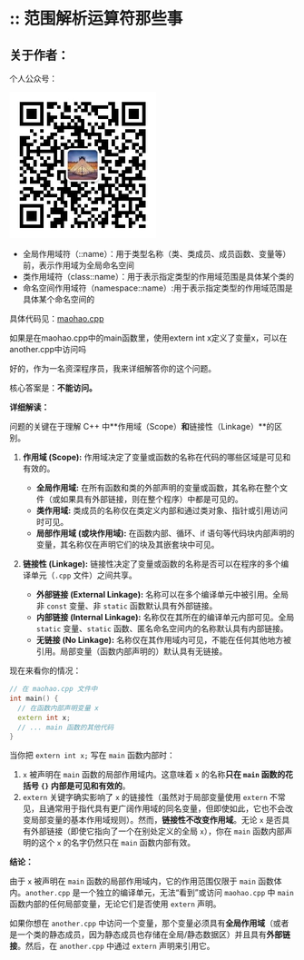 # :: 范围解析运算符那些事

## 关于作者：

个人公众号：

![](../img/wechat.jpg)

- 全局作用域符（::name）：用于类型名称（类、类成员、成员函数、变量等）前，表示作用域为全局命名空间
- 类作用域符（class::name）：用于表示指定类型的作用域范围是具体某个类的
- 命名空间作用域符（namespace::name）:用于表示指定类型的作用域范围是具体某个命名空间的

具体代码见：[maohao.cpp](maohao.cpp)

如果是在maohao.cpp中的main函数里，使用extern int x定义了变量x，可以在another.cpp中访问吗



好的，作为一名资深程序员，我来详细解答你的这个问题。

核心答案是：**不能访问。**

**详细解读：**

问题的关键在于理解 C++ 中**作用域（Scope）**和**链接性（Linkage）**的区别。

1.  **作用域 (Scope):**
    作用域决定了变量或函数的名称在代码的哪些区域是可见和有效的。
    *   **全局作用域:** 在所有函数和类的外部声明的变量或函数，其名称在整个文件（或如果具有外部链接，则在整个程序）中都是可见的。
    *   **类作用域:** 类成员的名称仅在类定义内部和通过类对象、指针或引用访问时可见。
    *   **局部作用域 (或块作用域):** 在函数内部、循环、if 语句等代码块内部声明的变量，其名称仅在声明它们的块及其嵌套块中可见。

2.  **链接性 (Linkage):**
    链接性决定了变量或函数的名称是否可以在程序的多个编译单元（`.cpp` 文件）之间共享。
    *   **外部链接 (External Linkage):** 名称可以在多个编译单元中被引用。全局非 `const` 变量、非 `static` 函数默认具有外部链接。
    *   **内部链接 (Internal Linkage):** 名称仅在其所在的编译单元内部可见。全局 `static` 变量、`static` 函数、匿名命名空间内的名称默认具有内部链接。
    *   **无链接 (No Linkage):** 名称仅在其作用域内可见，不能在任何其他地方被引用。局部变量（函数内部声明的）默认具有无链接。

现在来看你的情况：

```c++
// 在 maohao.cpp 文件中
int main() {
  // 在函数内部声明变量 x
  extern int x;
  // ... main 函数的其他代码
}
```

当你把 `extern int x;` 写在 `main` 函数内部时：

1.  `x` 被声明在 `main` 函数的局部作用域内。这意味着 `x` 的名称**只在 `main` 函数的花括号 `{}` 内部是可见和有效的**。
2.  `extern` 关键字确实影响了 `x` 的链接性（虽然对于局部变量使用 `extern` 不常见，且通常用于指代具有更广阔作用域的同名变量，但即使如此，它也不会改变局部变量的基本作用域规则）。然而，**链接性不改变作用域**。无论 `x` 是否具有外部链接（即使它指向了一个在别处定义的全局 `x`），你在 `main` 函数内部声明的这个 `x` 的名字仍然只在 `main` 函数内部有效。

**结论：**

由于 `x` 被声明在 `main` 函数的局部作用域内，它的作用范围仅限于 `main` 函数体内。`another.cpp` 是一个独立的编译单元，无法“看到”或访问 `maohao.cpp` 中 `main` 函数内部的任何局部变量，无论它们是否使用 `extern` 声明。

如果你想在 `another.cpp` 中访问一个变量，那个变量必须具有**全局作用域**（或者是一个类的静态成员，因为静态成员也存储在全局/静态数据区）并且具有**外部链接**。然后，在 `another.cpp` 中通过 `extern` 声明来引用它。
